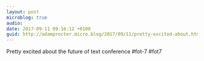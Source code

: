 ```yaml
---
layout: post
microblog: true
audio: 
date: 2017-09-11 09:16:12 +0100
guid: http://adamprocter.micro.blog/2017/09/11/pretty-excited-about.html
---
```

Pretty excited about the future of text conference #fot-7 #fot7
